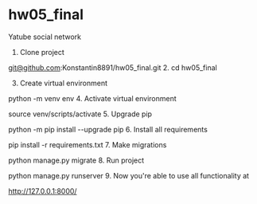 # hw05_final
Yatube social network


1. Clone project 

git@github.com:Konstantin8891/hw05_final.git
2. cd hw05_final

3. Create virtual environment
 
python -m venv env
4. Activate virtual environment 

source venv/scripts/activate
5. Upgrade pip 

python -m pip install --upgrade pip
6. Install all requirements 

pip install -r requirements.txt
7. Make migrations

python manage.py migrate
8. Run project

python manage.py runserver
9. Now you're able to use all functionality at 

http://127.0.0.1:8000/

